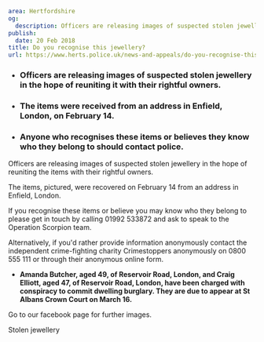 ```yaml
area: Hertfordshire
og:
  description: Officers are releasing images of suspected stolen jewellery in the hope of reuniting the items with their rightful owners.
publish:
  date: 20 Feb 2018
title: Do you recognise this jewellery?
url: https://www.herts.police.uk/news-and-appeals/do-you-recognise-this-jewellery-1660KA
```

* ### Officers are releasing images of suspected stolen jewellery in the hope of reuniting it with their rightful owners.

 * ### The items were received from an address in Enfield, London, on February 14.

 * ### Anyone who recognises these items or believes they know who they belong to should contact police.

Officers are releasing images of suspected stolen jewellery in the hope of reuniting the items with their rightful owners.

The items, pictured, were recovered on February 14 from an address in Enfield, London.

If you recognise these items or believe you may know who they belong to please get in touch by calling 01992 533872 and ask to speak to the Operation Scorpion team.

Alternatively, if you'd rather provide information anonymously contact the independent crime-fighting charity Crimestoppers anonymously on 0800 555 111 or through their anonymous online form.

 * **Amanda Butcher, aged 49, of Reservoir Road, London, and Craig Elliott, aged 47, of Reservoir Road, London, have been charged with conspiracy to commit dwelling burglary. They are due to appear at St Albans Crown Court on March 16.**

 Go to our facebook page for further images.

Stolen jewellery
